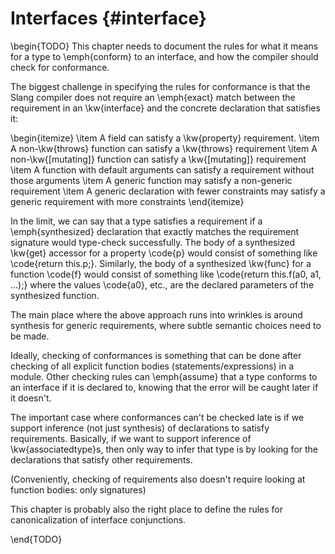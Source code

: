 Interfaces {#interface}
==========

\begin{TODO}
This chapter needs to document the rules for what it means for a type to \emph{conform} to an interface, and how the compiler should check for conformance.


The biggest challenge in specifying the rules for conformance is that the Slang compiler does not require an \emph{exact} match between the requirement in an \kw{interface} and the concrete declaration that satisfies it:

\begin{itemize}
\item A field can satisfy a \kw{property} requirement.
\item A non-\kw{throws} function can satisfy a \kw{throws} requirement
\item A non-\kw{[mutating]} function can satisfy a \kw{[mutating]} requirement
\item A function with default arguments can satisfy a requirement without those arguments
\item A generic function may satisfy a non-generic requirement
\item A generic declaration with fewer constraints may satisfy a generic requirement with more constraints
\end{itemize}

In the limit, we can say that a type satisfies a requirement if a \emph{synthesized} declaration that exactly matches the requirement signature would type-check successfully.
The body of a synthesized \kw{get} accessor for a property \code{p} would consist of something like \code{return this.p;}.
Similarly, the body of a synthesized \kw{func} for a function \code{f} would consist of something like \code{return this.f(a0, a1, ...);} where the values \code{a0}, etc., are the declared parameters of the synthesized function.

The main place where the above approach runs into wrinkles is around synthesis for generic requirements, where subtle semantic choices need to be made.

Ideally, checking of conformances is something that can be done after checking of all explicit function bodies (statements/expressions) in a module.
Other checking rules can \emph{assume} that a type conforms to an interface if it is declared to, knowing that the error will be caught later if it doesn't.

The important case where conformances can't be checked late is if we support inference (not just synthesis) of declarations to satisfy requirements.
Basically, if we want to support inference of \kw{associatedtype}s, then only way to infer that type is by looking for the declarations that satisfy other requirements.

(Conveniently, checking of requirements also doesn't require looking at function bodies: only signatures)

This chapter is probably also the right place to define the rules for canonicalization of interface conjunctions.

\end{TODO}